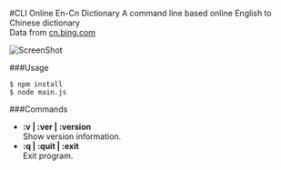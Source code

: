 #CLI Online En-Cn Dictionary
A command line based online English to Chinese dictionary  
Data from [cn.bing.com](http://cn.bing.com/)

![ScreenShot](https://raw.github.com/yjlo123/bing_dict/master/screenshot/capture.png)

###Usage
```
$ npm install
$ node main.js
```

###Commands
* **:v | :ver | :version**  
  Show version information.
* **:q | :quit | :exit**  
  Exit program.
